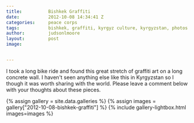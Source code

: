 ```yaml
---
title:			Bishkek Graffiti
date:			2012-10-08 14:34:41 Z
categories:		peace corps
tags:			bishkek, graffiti, kyrgyz culture, kyrgyzstan, photos
author:			judsonlmoore
layout:			post
image:			


---
```


I took a long bike ride and found this great stretch of graffiti art on a long concrete wall. I haven't seen anything else like this in Kyrgyzstan so I though it was worth sharing with the world. Please leave a comment below with your thoughts about these pieces.

{% assign gallery = site.data.galleries %}
{% assign images = gallery["2012-10-08-bishkek-graffiti"] %}
{% include gallery-lightbox.html images=images %}
